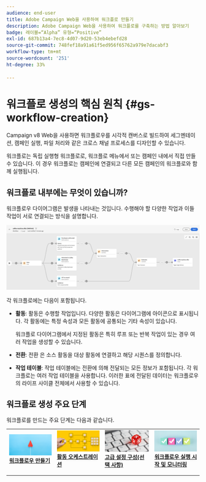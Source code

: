 ```yaml
---
audience: end-user
title: Adobe Campaign Web을 사용하여 워크플로 만들기
description: Adobe Campaign Web을 사용하여 워크플로를 구축하는 방법 알아보기
badge: 레이블=“Alpha” 유형=“Positive”
exl-id: 687b13a4-7ec8-4d07-9d20-53eb4ebefd28
source-git-commit: 748fef18a91a61f5ed956f65762a979e7dacabf3
workflow-type: tm+mt
source-wordcount: '251'
ht-degree: 33%

---
```



# 워크플로 생성의 핵심 원칙 {#gs-workflow-creation}

Campaign v8 Web을 사용하면 워크플로우를 시각적 캔버스로 빌드하여 세그멘테이션, 캠페인 실행, 파일 처리와 같은 크로스 채널 프로세스를 디자인할 수 있습니다.

워크플로는 독립 실행형 워크플로로, 워크플로 메뉴에서 또는 캠페인 내에서 직접 만들 수 있습니다. 이 경우 워크플로는 캠페인에 연결되고 다른 모든 캠페인의 워크플로와 함께 실행됩니다.

## 워크플로 내부에는 무엇이 있습니까?

워크플로우 다이어그램은 발생을 나타내는 것입니다. 수행해야 할 다양한 작업과 이들 작업이 서로 연결되는 방식을 설명합니다.

![](assets/workflow-example.png)

각 워크플로에는 다음이 포함됩니다.

* **활동**: 활동은 수행할 작업입니다. 다양한 활동은 다이어그램에 아이콘으로 표시됩니다. 각 활동에는 특정 속성과 모든 활동에 공통되는 기타 속성이 있습니다.

   워크플로 다이어그램에서 지정된 활동은 특히 루프 또는 반복 작업이 있는 경우 여러 작업을 생성할 수 있습니다.

* **전환**: 전환 은 소스 활동을 대상 활동에 연결하고 해당 시퀀스를 정의합니다.

* **작업 테이블**: 작업 테이블에는 전환에 의해 전달되는 모든 정보가 포함됩니다. 각 워크플로는 여러 작업 테이블을 사용합니다. 이러한 표에 전달된 데이터는 워크플로우의 라이프 사이클 전체에서 사용할 수 있습니다.

## 워크플로 생성 주요 단계

워크플로를 만드는 주요 단계는 다음과 같습니다.

<table style="table-layout:fixed"><tr style="border: 0;">
<td>
<a href="create-workflow.md#create">
<img alt="리드" src="assets/do-not-localize/workflow-process-1 .jpeg">
</a>
<div><a href="create-workflow.md#create"><strong>워크플로우 만들기</strong>
</div>
<p>
</td>
<td>
<a href="create-workflow.md#build">
<img alt="저빈도" src="assets/do-not-localize/workflow-process-2.jpeg">
</a>
<div>
<a href="create-workflow.md#build"><strong>활동 오케스트레이션</strong></a>
</div>
<p></td>
<td>
<a href="workflow-settings.md">
<img alt="유효성 검사" src="assets/do-not-localize/workflow-process-3.jpeg">
</a>
<div>
<a href="workflow-settings.md"><strong>고급 설정 구성(선택 사항)</strong></a>
</div>
<p>
</td>
<td>
<a href="start-monitor-workflows.md">
<img alt="워크플로우 시작 및 모니터링" src="assets/do-not-localize/workflow-process-4.jpeg">
</a>
<div>
<a href="start-monitor-workflows.md"><strong>워크플로우 실행 시작 및 모니터링</strong></a>
</div>
<p>
</td>
</tr></table>